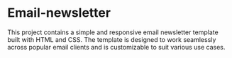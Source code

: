 # Email-newsletter
This project contains a simple and responsive email newsletter template built with HTML and CSS. The template is designed to work seamlessly across popular email clients and is customizable to suit various use cases.
